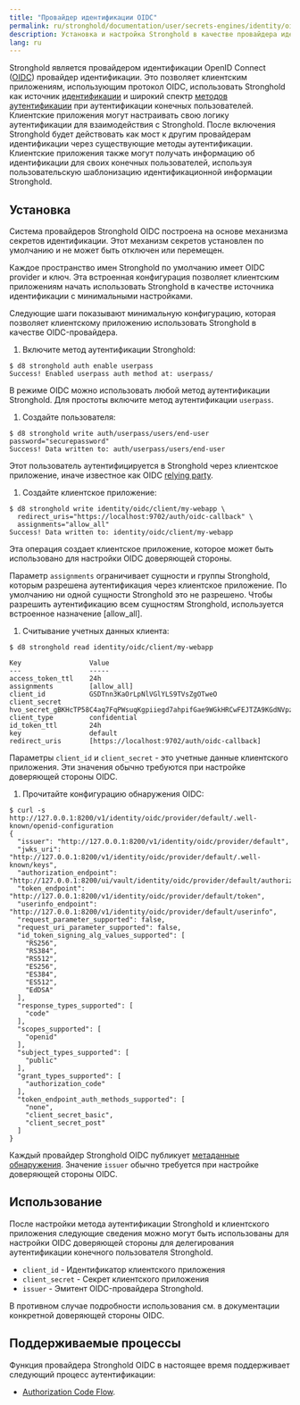 ```yaml
---
title: "Провайдер идентификации OIDC"
permalink: ru/stronghold/documentation/user/secrets-engines/identity/oidc-provider.html
description: Установка и настройка Stronghold в качестве провайдера идентификации OpenID Connect (OIDC).
lang: ru
---
```


Stronghold является провайдером идентификации OpenID Connect ([OIDC](https://openid.net/specs/openid-connect-core-1_0.html))
провайдер идентификации. Это позволяет клиентским приложениям, использующим протокол OIDC, использовать
Stronghold как источник [идентификации](../../concepts/identity.md) и широкий спектр [методов аутентификации](/auth) при аутентификации конечных пользователей. Клиентские приложения могут настраивать свою логику аутентификации
для взаимодействия с Stronghold. После включения Stronghold будет действовать как мост к другим провайдерам идентификации через
существующие методы аутентификации. Клиентские приложения также могут получать информацию об идентификации
для своих конечных пользователей, используя пользовательскую шаблонизацию идентификационной информации Stronghold.

## Установка

Система провайдеров Stronghold OIDC построена на основе механизма секретов идентификации.
Этот механизм секретов установлен по умолчанию и не может быть отключен или перемещен.

Каждое пространство имен Stronghold по умолчанию имеет OIDC provider и ключ. Эта встроенная конфигурация позволяет клиентским приложениям начать использовать Stronghold в качестве источника идентификации с минимальными настройками.

Следующие шаги показывают минимальную конфигурацию, которая позволяет клиентскому приложению использовать
Stronghold в качестве OIDC-провайдера.

1. Включите метод аутентификации Stronghold:

```text
$ d8 stronghold auth enable userpass
Success! Enabled userpass auth method at: userpass/
```

   В режиме OIDC можно использовать любой метод аутентификации Stronghold. Для простоты включите
   метод аутентификации `userpass`.

1. Создайте пользователя:

```text
$ d8 stronghold write auth/userpass/users/end-user password="securepassword"
Success! Data written to: auth/userpass/users/end-user
```

Этот пользователь аутентифицируется в Stronghold через клиентское приложение, иначе известное как
OIDC [relying party](https://openid.net/specs/openid-connect-core-1_0.html#Terminology).

1. Создайте клиентское приложение:

```text
$ d8 stronghold write identity/oidc/client/my-webapp \
  redirect_uris="https://localhost:9702/auth/oidc-callback" \
  assignments="allow_all"
Success! Data written to: identity/oidc/client/my-webapp
```

   Эта операция создает клиентское приложение, которое может быть использовано для настройки OIDC доверяющей стороны.

   Параметр `assignments` ограничивает сущности и группы Stronghold, которым разрешена
   аутентификация через клиентское приложение. По умолчанию ни одной сущности Stronghold это не разрешено.
   Чтобы разрешить аутентификацию всем сущностям Stronghold, используется встроенное назначение [allow_all].

1. Считывание учетных данных клиента:

```text
$ d8 stronghold read identity/oidc/client/my-webapp

Key                 Value
---                 -----
access_token_ttl    24h
assignments         [allow_all]
client_id           GSDTnn3KaOrLpNlVGlYLS9TVsZgOTweO
client_secret       hvo_secret_gBKHcTP58C4aq7FqPWsuqKgpiiegd7ahpifGae9WGkHRCwFEJTZA9KGdNVpzE0r8
client_type         confidential
id_token_ttl        24h
key                 default
redirect_uris       [https://localhost:9702/auth/oidc-callback]
```

Параметры `client_id` и `client_secret` - это учетные данные клиентского приложения. Эти
значения обычно требуются при настройке доверяющей стороны OIDC.

1. Прочитайте конфигурацию обнаружения OIDC:

```text
$ curl -s http://127.0.0.1:8200/v1/identity/oidc/provider/default/.well-known/openid-configuration
{
  "issuer": "http://127.0.0.1:8200/v1/identity/oidc/provider/default",
  "jwks_uri": "http://127.0.0.1:8200/v1/identity/oidc/provider/default/.well-known/keys",
  "authorization_endpoint": "http://127.0.0.1:8200/ui/vault/identity/oidc/provider/default/authorize",
  "token_endpoint": "http://127.0.0.1:8200/v1/identity/oidc/provider/default/token",
  "userinfo_endpoint": "http://127.0.0.1:8200/v1/identity/oidc/provider/default/userinfo",
  "request_parameter_supported": false,
  "request_uri_parameter_supported": false,
  "id_token_signing_alg_values_supported": [
    "RS256",
    "RS384",
    "RS512",
    "ES256",
    "ES384",
    "ES512",
    "EdDSA"
  ],
  "response_types_supported": [
    "code"
  ],
  "scopes_supported": [
    "openid"
  ],
  "subject_types_supported": [
    "public"
  ],
  "grant_types_supported": [
    "authorization_code"
  ],
  "token_endpoint_auth_methods_supported": [
    "none",
    "client_secret_basic",
    "client_secret_post"
  ]
}
```

Каждый провайдер Stronghold OIDC публикует [метаданные обнаружения](https://openid.net/specs/openid-connect-discovery-1_0.html#ProviderMetadata).
Значение `issuer` обычно требуется при настройке доверяющей стороны OIDC.

## Использование

После настройки метода аутентификации Stronghold и клиентского приложения следующие сведения можно
могут быть использованы для настройки OIDC доверяющей стороны для делегирования аутентификации конечного пользователя Stronghold.

- `client_id` - Идентификатор клиентского приложения
- `client_secret` - Секрет клиентского приложения
- `issuer` - Эмитент OIDC-провайдера Stronghold.

В противном случае подробности использования см. в документации конкретной доверяющей стороны OIDC.

## Поддерживаемые процессы

Функция провайдера Stronghold OIDC в настоящее время поддерживает следующий процесс аутентификации:

- [Authorization Code Flow](https://openid.net/specs/openid-connect-core-1_0.html#CodeFlowAuth).
